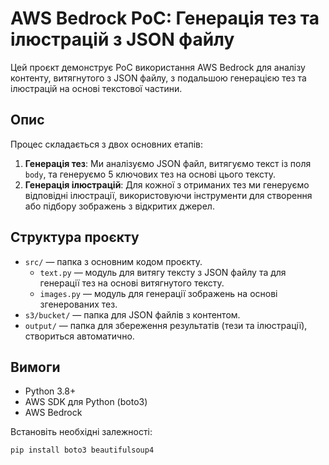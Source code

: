 # AWS Bedrock PoC: Генерація тез та ілюстрацій з JSON файлу

Цей проєкт демонструє PoC використання AWS Bedrock для аналізу контенту, витягнутого з JSON файлу, з подальшою генерацією тез та ілюстрацій на основі текстової частини.

## Опис

Процес складається з двох основних етапів:
1. **Генерація тез**: Ми аналізуємо JSON файл, витягуємо текст із поля `body`, та генеруємо 5 ключових тез на основі цього тексту.
2. **Генерація ілюстрацій**: Для кожної з отриманих тез ми генеруємо відповідні ілюстрації, використовуючи інструменти для створення або підбору зображень з відкритих джерел.

## Структура проєкту

- `src/` — папка з основним кодом проєкту.
  - `text.py` — модуль для витягу тексту з JSON файлу та для генерації тез на основі витягнутого тексту.
  - `images.py` — модуль для генерації зображень на основі згенерованих тез.
- `s3/bucket/` — папка для JSON файлів з контентом.
- `output/` — папка для збереження результатів (тези та ілюстрації), створиться автоматично.

## Вимоги

- Python 3.8+
- AWS SDK для Python (boto3)
- AWS Bedrock

Встановіть необхідні залежності:
```bash
pip install boto3 beautifulsoup4

